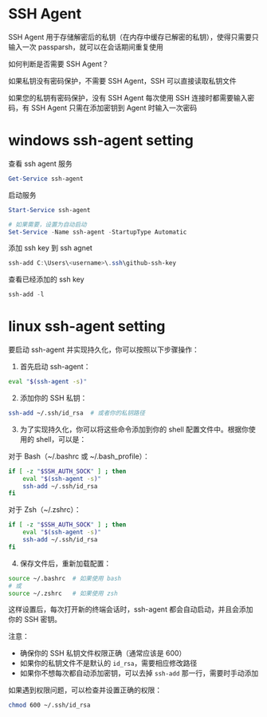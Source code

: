 # SSH Agent

SSH Agent 用于存储解密后的私钥（在内存中缓存已解密的私钥），使得只需要只输入一次 passparsh，就可以在会话期间重复使用



如何判断是否需要 SSH Agent？

如果私钥没有密码保护，不需要 SSH Agent，SSH 可以直接读取私钥文件

如果您的私钥有密码保护，没有 SSH Agent 每次使用 SSH 连接时都需要输入密码，有 SSH Agent 只需在添加密钥到 Agent 时输入一次密码



# windows ssh-agent setting

查看 ssh agent 服务

```powershell
Get-Service ssh-agent
```

启动服务

```powershell
Start-Service ssh-agent
```



```powershell
# 如果需要，设置为自动启动
Set-Service -Name ssh-agent -StartupType Automatic
```

添加 ssh key 到 ssh agnet

```powershell
ssh-add C:\Users\<username>\.ssh\github-ssh-key
```

查看已经添加的 ssh key

```powershell
ssh-add -l
```



# linux ssh-agent setting

要启动 ssh-agent 并实现持久化，你可以按照以下步骤操作：

1. 首先启动 ssh-agent：
```bash
eval "$(ssh-agent -s)"
```

2. 添加你的 SSH 私钥：
```bash
ssh-add ~/.ssh/id_rsa  # 或者你的私钥路径
```

3. 为了实现持久化，你可以将这些命令添加到你的 shell 配置文件中。根据你使用的 shell，可以是：

对于 Bash（~/.bashrc 或 ~/.bash_profile）：
```bash
if [ -z "$SSH_AUTH_SOCK" ] ; then
    eval "$(ssh-agent -s)"
    ssh-add ~/.ssh/id_rsa
fi
```

对于 Zsh（~/.zshrc）：
```bash
if [ -z "$SSH_AUTH_SOCK" ] ; then
    eval "$(ssh-agent -s)"
    ssh-add ~/.ssh/id_rsa
fi
```

4. 保存文件后，重新加载配置：
```bash
source ~/.bashrc  # 如果使用 bash
# 或
source ~/.zshrc   # 如果使用 zsh
```

这样设置后，每次打开新的终端会话时，ssh-agent 都会自动启动，并且会添加你的 SSH 密钥。

注意：
- 确保你的 SSH 私钥文件权限正确（通常应该是 600）
- 如果你的私钥文件不是默认的 `id_rsa`，需要相应修改路径
- 如果你不想每次都自动添加密钥，可以去掉 `ssh-add` 那一行，需要时手动添加

如果遇到权限问题，可以检查并设置正确的权限：
```bash
chmod 600 ~/.ssh/id_rsa
```
